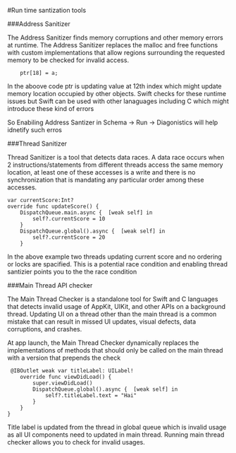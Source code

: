 #Run time santization tools

###Address Sanitizer

The Address Sanitizer finds memory corruptions and other memory errors at runtime. The Address Sanitizer replaces the malloc and free functions with custom implementations that allow regions surrounding the requested memory to be checked for invalid access.

```char *ptr = malloc(10);
    ptr[18] = a;
```

In the aboove code ptr is updating value at 12th index which might update memory location occupied by other objects. Swift checks for these runtime issues but Swift can be used with other lanaguages including C which might introduce these kind of errors

So Enabiling Address Santizer in Schema -> Run -> Diagonistics will help idnetify such erros


###Thread Sanitizer

Thread Sanitizer is a tool that detects data races. A data race occurs when 2 instructions/statements from different threads access the same memory location, at least one of these accesses is a write and there is no synchronization that is mandating any particular order among these accesses.


    var currentScore:Int?
    override func updateScore() {
        DispatchQueue.main.async {  [weak self] in
            self?.currentScore = 10
        }
        DispatchQueue.global().async {  [weak self] in
            self?.currentScore = 20
        }
        

In the above example two threads updating current score and no ordering or locks are spacified. This is a potential race condition and enabling thread santizier points you to the the race condition

###Main Thread API checker

The Main Thread Checker is a standalone tool for Swift and C languages that detects invalid usage of AppKit, UIKit, and other APIs on a background thread. Updating UI on a thread other than the main thread is a common mistake that can result in missed UI updates, visual defects, data corruptions, and crashes.

At app launch, the Main Thread Checker dynamically replaces the implementations of methods that should only be called on the main thread with a version that prepends the check

```class ViewController: UIViewController {
 @IBOutlet weak var titleLabel: UILabel!
    override func viewDidLoad() {
        super.viewDidLoad()
        DispatchQueue.global().async {  [weak self] in
            self?.titleLabel.text = "Hai"
        }
    } 
}
```

Title label is updated from the thread in global queue which is invalid usage as all UI components need to updated in main thread. Running main thread checker allows you to check for invalid usages.